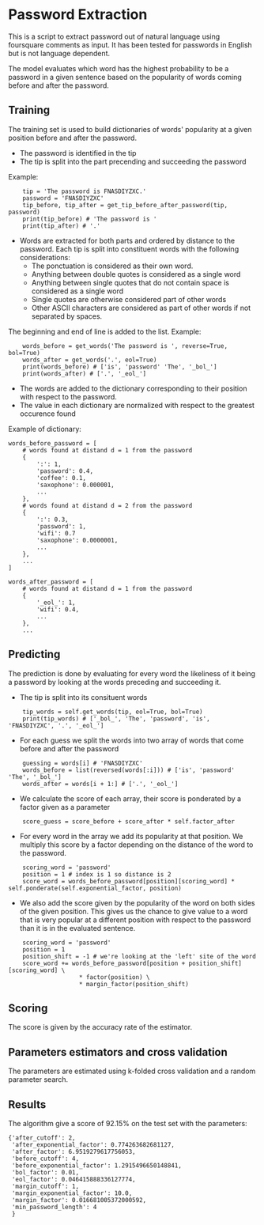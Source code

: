 # Password Extraction
This is a script to extract password out of natural language using foursquare comments as input. It has been tested for passwords in English but is not language dependent.

The model evaluates which word has the highest probability to be a password in a given sentence based on the popularity of words coming before and after the password.

## Training
The training set is used to build dictionaries of words' popularity at a given position before and after the password.
- The password is identified in the tip
- The tip is split into the part precending and succeeding the password

Example:
```
    tip = 'The password is FNASDIYZXC.'
    password = 'FNASDIYZXC'
    tip_before, tip_after = get_tip_before_after_password(tip, password)
    print(tip_before) # 'The password is '
    print(tip_after) # '.'
```
- Words are extracted for both parts and ordered by distance to the password.  Each tip is split into constituent words with the following considerations:
    - The ponctuation is considered as their own word.
    - Anything between double quotes is considered as a single word
    - Anything between single quotes that do not contain space is considered as a single word
    - Single quotes are otherwise considered part of other words
    - Other ASCII characters are considered as part of other words if not separated by spaces.

The beginning and end of line is added to the list.
Example:
```
    words_before = get_words('The password is ', reverse=True, bol=True)
    words_after = get_words('.', eol=True)
    print(words_before) # ['is', 'password' 'The', '_bol_']
    print(words_after) # ['.', '_eol_']
```
- The words are added to the dictionary corresponding to their position with respect to the password. 
- The value in each dictionary are normalized with respect to the greatest occurence found

Example of dictionary:
```
words_before_password = [
    # words found at distand d = 1 from the password
    {
        ':': 1,
        'password': 0.4,
        'coffee': 0.1,
        'saxophone': 0.000001,
        ...
    },
    # words found at distand d = 2 from the password
    {
        ':': 0.3,
        'password': 1,
        'wifi': 0.7
        'saxophone': 0.0000001,
        ...
    },
    ...
]

words_after_password = [
    # words found at distand d = 1 from the password
    {
        '_eol_': 1,
        'wifi': 0.4,
        ...
    },
    ...
```

## Predicting

The prediction is done by evaluating for every word the likeliness of it being a password by looking at the words preceding and succeeding it.

- The tip is split into its consituent words
```
    tip_words = self.get_words(tip, eol=True, bol=True)
    print(tip_words) # ['_bol_', 'The', 'password', 'is', 'FNASDIYZXC', '.', '_eol_']
```
- For each guess we split the words into two array of words that come before and after the password
```
    guessing = words[i] # 'FNASDIYZXC'
    words_before = list(reversed(words[:i])) # ['is', 'password' 'The', '_bol_']
    words_after = words[i + 1:] # ['.', '_eol_']
```
- We calculate the score of each array, their score is ponderated by a factor given as a parameter
```
    score_guess = score_before + score_after * self.factor_after
```
- For every word in the array we add its popularity at that position. We multiply this score by a factor depending on the distance of the word to the password.
```
    scoring_word = 'password'
    position = 1 # index is 1 so distance is 2
    score_word = words_before_password[position][scoring_word] * self.ponderate(self.exponential_factor, position)
```
- We also add the score given by the popularity of the word on both sides of the given position. This gives us the chance to give value to a word that is very popular at a different position with respect to the password than it is in the evaluated sentence.
```
    scoring_word = 'password'
    position = 1
    position_shift = -1 # we're looking at the 'left' site of the word 
    score_word += words_before_password[position + position_shift][scoring_word] \
                    * factor(position) \
                    * margin_factor(position_shift)
```

## Scoring
The score is given by the accuracy rate of the estimator.

## Parameters estimators and cross validation
The parameters are estimated using k-folded cross validation and a random parameter search.

## Results
The algorithm give a score of 92.15% on the test set with the parameters:
```
{'after_cutoff': 2,
 'after_exponential_factor': 0.774263682681127,
 'after_factor': 6.9519279617756053,
 'before_cutoff': 4,
 'before_exponential_factor': 1.2915496650148841,
 'bol_factor': 0.01,
 'eol_factor': 0.046415888336127774,
 'margin_cutoff': 1,
 'margin_exponential_factor': 10.0,
 'margin_factor': 0.016681005372000592,
 'min_password_length': 4
 }
```

